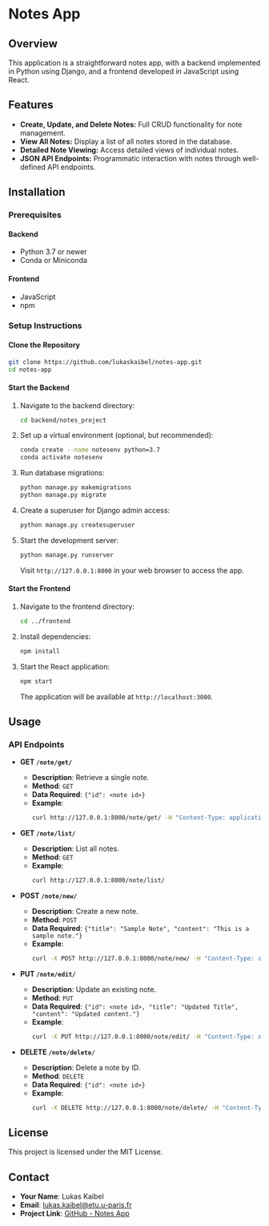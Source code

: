 # Notes App

## Overview

This application is a straightforward notes app, with a backend implemented in Python using Django, and a frontend developed in JavaScript using React.

## Features

- **Create, Update, and Delete Notes:** Full CRUD functionality for note management.
- **View All Notes:** Display a list of all notes stored in the database.
- **Detailed Note Viewing:** Access detailed views of individual notes.
- **JSON API Endpoints:** Programmatic interaction with notes through well-defined API endpoints.

## Installation

### Prerequisites

#### Backend

- Python 3.7 or newer
- Conda or Miniconda

#### Frontend

- JavaScript
- npm

### Setup Instructions

#### Clone the Repository

```bash
git clone https://github.com/lukaskaibel/notes-app.git
cd notes-app
```

#### Start the Backend

1. Navigate to the backend directory:

   ```bash
   cd backend/notes_project
   ```

2. Set up a virtual environment (optional, but recommended):

   ```bash
   conda create --name notesenv python=3.7
   conda activate notesenv
   ```

3. Run database migrations:

   ```bash
   python manage.py makemigrations
   python manage.py migrate
   ```

4. Create a superuser for Django admin access:

   ```bash
   python manage.py createsuperuser
   ```

5. Start the development server:
   ```bash
   python manage.py runserver
   ```
   Visit `http://127.0.0.1:8000` in your web browser to access the app.

#### Start the Frontend

1. Navigate to the frontend directory:

   ```bash
   cd ../frontend
   ```

2. Install dependencies:

   ```bash
   npm install
   ```

3. Start the React application:
   ```bash
   npm start
   ```
   The application will be available at `http://localhost:3000`.

## Usage

### API Endpoints

- **GET `/note/get/`**

  - **Description**: Retrieve a single note.
  - **Method**: `GET`
  - **Data Required**: `{"id": <note id>}`
  - **Example**:
    ```bash
    curl http://127.0.0.1:8000/note/get/ -H "Content-Type: application/json" -d '{"id": 1}'
    ```

- **GET `/note/list/`**

  - **Description**: List all notes.
  - **Method**: `GET`
  - **Example**:
    ```bash
    curl http://127.0.0.1:8000/note/list/
    ```

- **POST `/note/new/`**

  - **Description**: Create a new note.
  - **Method**: `POST`
  - **Data Required**: `{"title": "Sample Note", "content": "This is a sample note."}`
  - **Example**:
    ```bash
    curl -X POST http://127.0.0.1:8000/note/new/ -H "Content-Type: application/json" -d '{"title": "New Note", "content": "Content of new note."}'
    ```

- **PUT `/note/edit/`**

  - **Description**: Update an existing note.
  - **Method**: `PUT`
  - **Data Required**: `{"id": <note id>, "title": "Updated Title", "content": "Updated content."}`
  - **Example**:
    ```bash
    curl -X PUT http://127.0.0.1:8000/note/edit/ -H "Content-Type: application/json" -d '{"id": 1, "title": "Updated Title", "content": "Updated content of the note."}'
    ```

- **DELETE `/note/delete/`**
  - **Description**: Delete a note by ID.
  - **Method**: `DELETE`
  - **Data Required**: `{"id": <note id>}`
  - **Example**:
    ```bash
    curl -X DELETE http://127.0.0.1:8000/note/delete/ -H "Content-Type: application/json" -d '{"id": 1}'
    ```

## License

This project is licensed under the MIT License.

## Contact

- **Your Name**: Lukas Kaibel
- **Email**: lukas.kaibel@etu.u-paris.fr
- **Project Link**: [GitHub - Notes App](https://github.com/lukaskaibel/notes-app.git)
